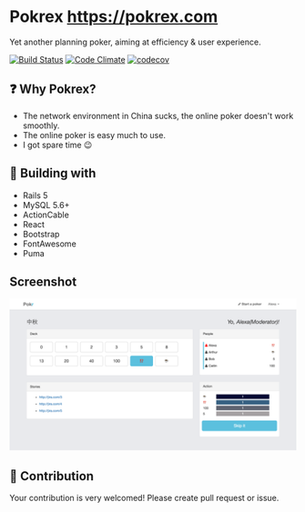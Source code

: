 # Pokrex https://pokrex.com

Yet another planning poker, aiming at efficiency & user experience.

[![Build Status](https://travis-ci.org/hlcfan/pokr.svg?branch=master)](https://travis-ci.org/hlcfan/pokr)
[![Code Climate](https://codeclimate.com/github/hlcfan/pokr/badges/gpa.svg)](https://codeclimate.com/github/hlcfan/pokr)
[![codecov](https://codecov.io/gh/hlcfan/pokr/branch/master/graph/badge.svg)](https://codecov.io/gh/hlcfan/pokr)

## ❓ Why Pokrex?

+ The network environment in China sucks, the online poker doesn't work smoothly.
+ The online poker is easy much to use.
+ I got spare time :wink:

## 🚀 Building with

+ Rails 5
+ MySQL 5.6+
+ ActionCable
+ React
+ Bootstrap
+ FontAwesome
+ Puma

## Screenshot
![Pokrex](./screenshot.png)

## 🔧 Contribution

Your contribution is very welcomed!
Please create pull request or issue.
